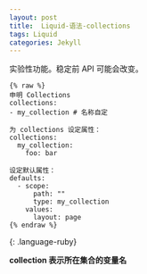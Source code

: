```yaml
---
layout: post
title:  Liquid-语法-collections
tags: Liquid
categories: Jekyll
---
```


实验性功能。稳定前 API 可能会改变。


~~~
{% raw %}
申明 Collections
collections:
- my_collection # 名称自定

为 collections 设定属性：
collections:
  my_collection:
    foo: bar

设定默认属性：
defaults:
  - scope:
      path: ""
      type: my_collection
    values:
      layout: page
{% endraw %}
~~~
{: .language-ruby}






**collection 表示所在集合的变量名**








